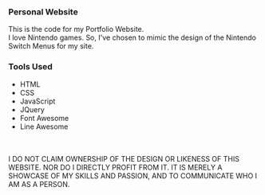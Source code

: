 <h3> Personal Website </h3>
This is the code for my Portfolio Website.
<be>
<br>
I love Nintendo games. So, I've chosen to mimic the design of the Nintendo Switch Menus for my site.
<br>
<h3>Tools Used</h3>
<ul>
  <li>HTML</li>
  <li>CSS</li>
  <li>JavaScript</li>
  <li>JQuery</li>
  <li>Font Awesome</li>
  <li>Line Awesome</li>
</ul>
<br>
<br>
I DO NOT CLAIM OWNERSHIP OF THE DESIGN OR LIKENESS OF THIS WEBSITE. NOR DO I DIRECTLY PROFIT FROM IT. IT IS MERELY A SHOWCASE OF MY SKILLS AND PASSION, AND TO COMMUNICATE WHO I AM AS A PERSON.
<br>

